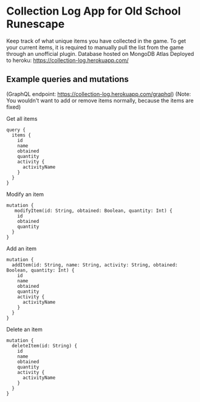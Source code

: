 # Collection Log App for Old School Runescape

Keep track of what unique items you have collected in the game.
To get your current items, it is required to manually pull the list from the game through an unofficial plugin.
Database hosted on MongoDB Atlas
Deployed to heroku: https://collection-log.herokuapp.com/

## Example queries and mutations

(GraphQL endpoint: https://collection-log.herokuapp.com/graphql)
(Note: You wouldn't want to add or remove items normally, because the items are fixed)




Get all items

```
query {
  items {
    id
    name
    obtained
    quantity
    activity {
      activityName
    }
  }
}
```

Modify an item

```
mutation {
   modifyItem(id: String, obtained: Boolean, quantity: Int) {
    id
    obtained
    quantity
  }
}
```

Add an item

```
mutation {
  addItem(id: String, name: String, activity: String, obtained: Boolean, quantity: Int) {
    id
    name
    obtained
    quantity
    activity {
      activityName
    }
  }
}
```

Delete an item

```
mutation {
  deleteItem(id: String) {
    id
    name
    obtained
    quantity
    activity {
      activityName
    }
  }
}
```
